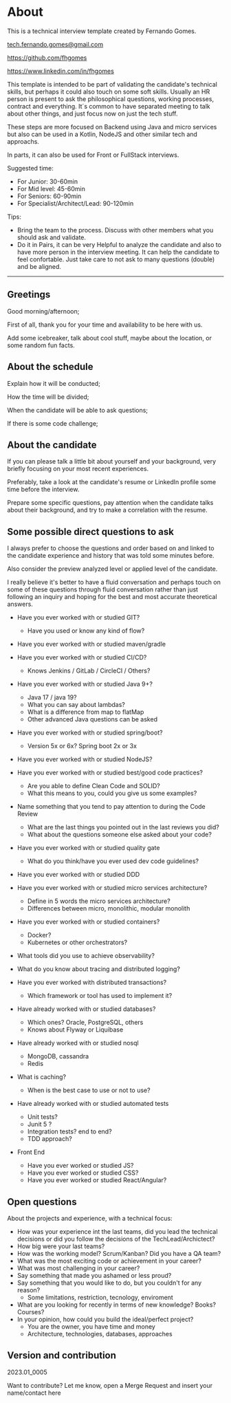 # About

This is a technical interview template created by Fernando Gomes.

<tech.fernando.gomes@gmail.com>

<https://github.com/fhgomes>

<https://www.linkedin.com/in/fhgomes>


This template is intended to be part of validating the candidate's technical skills, but perhaps it could also touch on some soft skills.
Usually an HR person is present to ask the philosophical questions, working processes, contract and everything.
It´s common to have separated meeting to talk about other things, and just focus now on just the tech stuff.

These steps are more focused on Backend using Java and micro services but also can be used in a Kotlin, NodeJS and other similar tech and approachs.

In parts, it can also be used for Front or FullStack interviews.

Suggested time:
- For Junior: 30-60min
- For Mid level: 45-60min
- For Seniors: 60-90min
- For Specialist/Architect/Lead: 90-120min

Tips:
- Bring the team to the process. Discuss with other members what you should ask and validate.
- Do it in Pairs, it can be very Helpful to analyze the candidate and also to have more person in the interview meeting. It can help the candidate to feel confortable. Just take care to not ask to many questions (double) and be aligned.

---------------------------------------------------------------------------------------

## Greetings

Good morning/afternoon;

First of all, thank you for your time and availability to be here with us.

Add some icebreaker, talk about cool stuff, maybe about the location, or some random fun facts.

## About the schedule

Explain how it will be conducted;

How the time will be divided;

When the candidate will be able to ask questions;

If there is some code challenge;

## About the candidate

If you can please talk a little bit about yourself and your background, very briefly focusing on your most recent experiences.

Preferably, take a look at the candidate's resume or LinkedIn profile some time before the interview.

Prepare some specific questions, pay attention when the candidate talks about their background, and try to make a correlation with the resume.

## Some possible direct questions to ask

I always prefer to choose the questions and order based on and linked to the candidate experience and history that was told some minutes before.

Also consider the preview analyzed level or applied level of the candidate.

I really believe it's better to have a fluid conversation and perhaps touch on some of these questions through fluid conversation rather than just following an inquiry and hoping for the best and most accurate theoretical answers.

- Have you ever worked with or studied GIT?
  - Have you used or know any kind of flow?
- Have you ever worked with or studied maven/gradle
- Have you ever worked with or studied CI/CD?
  - Knows Jenkins / GitLab / CircleCI / Others?

- Have you ever worked with or studied Java 9+?
  - Java 17 / java 19?
  - What you can say about lambdas?
  - What is a difference from map to flatMap
  - Other advanced Java questions can be asked

- Have you ever worked with or studied spring/boot?
  - Version 5x or 6x? Spring boot 2x or 3x

- Have you ever worked with or studied NodeJS?

- Have you ever worked with or studied best/good code practices?
  - Are you able to define Clean Code and SOLID?
  - What this means to you, could you give us some examples?
- Name something that you tend to pay attention to during the Code Review
  - What are the last things you pointed out in the last reviews you did?
  - What about the questions someone else asked about your code?
- Have you ever worked with or studied quality gate
  - What do you think/have you ever used dev code guidelines?
- Have you ever worked with or studied DDD

- Have you ever worked with or studied micro services architecture?
  - Define in 5 words the micro services architecture?
  - Differences between micro, monolithic, modular monolith
- Have you ever worked with or studied containers?
  - Docker?
  - Kubernetes or other orchestrators?
- What tools did you use to achieve observability?
- What do you know about tracing and distributed logging?
- Have you ever worked with distributed transactions?
  - Which framework or tool has used to implement it?

- Have already worked with or studied databases?
  - Which ones? Oracle, PostgreSQL, others
  - Knows about Flyway or Liquibase
- Have already worked with or studied nosql
  - MongoDB, cassandra
  - Redis
- What is caching?
  - When is the best case to use or not to use?

- Have already worked with or studied automated tests
  - Unit tests?
  - Junit 5 ?
  - Integration tests? end to end?
  - TDD approach?

- Front End
  - Have you ever worked or studied JS?
  - Have you ever worked or studied CSS?
  - Have you ever worked or studied React/Angular?

## Open questions

About the projects and experience, with a technical focus:
- How was your experience int the last teams, did you lead the technical decisions or did you follow the decisions of the TechLead/Archictect?
- How big were your last teams?
- How was the working model? Scrum/Kanban? Did you have a QA team?
- What was the most exciting code or achievement in your career?
- What was most challenging in your career?
- Say something that made you ashamed or less proud?
- Say something that you would like to do, but you couldn't for any reason?
  - Some limitations, restriction, tecnology, enviroment
- What are you looking for recently in terms of new knowledge? Books? Courses?
- In your opinion, how could you build the ideal/perfect project?
  - You are the owner, you have time and money 
  - Architecture, technologies, databases, approaches

## Version and contribution

2023.01_0005

Want to contribute? Let me know, open a Merge Request and insert your name/contact here
